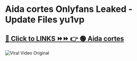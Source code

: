 
 # Aida cortes Onlyfans Leaked - Update Files yu1vp

## <h2><a href="https://clipsfans.com/Aida_cortes&ref=git">🔗 Click to LINKS ⏩⏩ 👉 🟢 Aida cortes </a></h2>

<a href="https://clipsfans.com/Aida_cortes&ref=git" rel="nofollow" data-target="animated-image.originalLink"><img src="https://i.ibb.co.com/xMMVF88/686577567.gif" alt="Viral Video Original" style="max-width: 100%; display: inline-block;" data-target="animated-image.originalImage"></a>

